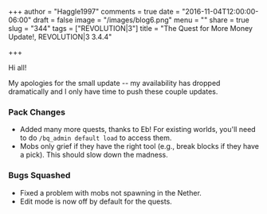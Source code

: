 +++
author = "Haggle1997"
comments = true
date = "2016-11-04T12:00:00-06:00"
draft = false
image = "/images/blog6.png"
menu = ""
share = true
slug = "344"
tags = ["REVOLUTION|3"]
title = "The Quest for More Money Update!, REVOLUTION|3 3.4.4"

+++

Hi all!

My apologies for the small update -- my availability has dropped dramatically and I only have time to push these couple updates.

### Pack Changes
- Added many more quests, thanks to Eb! For existing worlds, you'll need to do ```/bq_admin default load``` to access them.
- Mobs only grief if they have the right tool (e.g., break blocks if they have a pick). This should slow down the madness.

### Bugs Squashed
- Fixed a problem with mobs not spawning in the Nether.
- Edit mode is now off by default for the quests.
